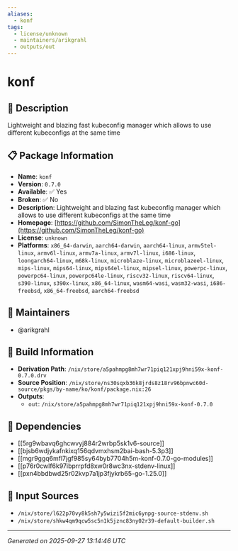 ```yaml
---
aliases:
  - konf
tags:
  - license/unknown
  - maintainers/arikgrahl
  - outputs/out
---
```


# konf

## 📝 Description

Lightweight and blazing fast kubeconfig manager which allows to use different kubeconfigs at the same time

## 📋 Package Information

- **Name**: `konf`
- **Version**: `0.7.0`
- **Available**: ✅ Yes
- **Broken**: ✅ No
- **Description**: Lightweight and blazing fast kubeconfig manager which allows to use different kubeconfigs at the same time
- **Homepage**: [https://github.com/SimonTheLeg/konf-go](https://github.com/SimonTheLeg/konf-go)
- **License**: `unknown`
- **Platforms**: `x86_64-darwin`, `aarch64-darwin`, `aarch64-linux`, `armv5tel-linux`, `armv6l-linux`, `armv7a-linux`, `armv7l-linux`, `i686-linux`, `loongarch64-linux`, `m68k-linux`, `microblaze-linux`, `microblazeel-linux`, `mips-linux`, `mips64-linux`, `mips64el-linux`, `mipsel-linux`, `powerpc-linux`, `powerpc64-linux`, `powerpc64le-linux`, `riscv32-linux`, `riscv64-linux`, `s390-linux`, `s390x-linux`, `x86_64-linux`, `wasm64-wasi`, `wasm32-wasi`, `i686-freebsd`, `x86_64-freebsd`, `aarch64-freebsd`
## 👥 Maintainers

- @arikgrahl


## 🔧 Build Information

- **Derivation Path**: `/nix/store/a5pahmpg8mh7wr71piq121xpj9hni59x-konf-0.7.0.drv`
- **Source Position**: `/nix/store/ns30sqxb36k8jrds8z18rv96bpnwc60d-source/pkgs/by-name/ko/konf/package.nix:26`
- **Outputs**:
  - `out`:  `/nix/store/a5pahmpg8mh7wr71piq121xpj9hni59x-konf-0.7.0`

## 🔗 Dependencies

- [[5rg9wbavq6ghcwvyj884r2wrbp5sk1v6-source]]
- [[bjsb6wdjykafnkixq156qdvmxhsm2bai-bash-5.3p3]]
- [[mgr9ggq6mfl7jgf985sy64byb7704h5m-konf-0.7.0-go-modules]]
- [[p76r0cwlf6k97ibprrpfd8xw0r8wc3nx-stdenv-linux]]
- [[pxn4bbdbwd25r02kvp7a1jp3fjykrb65-go-1.25.0]]

## 📁 Input Sources

- `/nix/store/l622p70vy8k5sh7y5wizi5f2mic6ynpg-source-stdenv.sh`
- `/nix/store/shkw4qm9qcw5sc5n1k5jznc83ny02r39-default-builder.sh`

---
*Generated on 2025-09-27 13:14:46 UTC*
